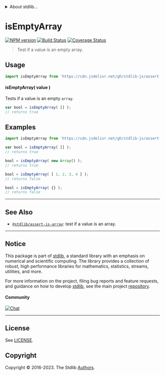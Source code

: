 <!--

@license Apache-2.0

Copyright (c) 2018 The Stdlib Authors.

Licensed under the Apache License, Version 2.0 (the "License");
you may not use this file except in compliance with the License.
You may obtain a copy of the License at

   http://www.apache.org/licenses/LICENSE-2.0

Unless required by applicable law or agreed to in writing, software
distributed under the License is distributed on an "AS IS" BASIS,
WITHOUT WARRANTIES OR CONDITIONS OF ANY KIND, either express or implied.
See the License for the specific language governing permissions and
limitations under the License.

-->


<details>
  <summary>
    About stdlib...
  </summary>
  <p>We believe in a future in which the web is a preferred environment for numerical computation. To help realize this future, we've built stdlib. stdlib is a standard library, with an emphasis on numerical and scientific computation, written in JavaScript (and C) for execution in browsers and in Node.js.</p>
  <p>The library is fully decomposable, being architected in such a way that you can swap out and mix and match APIs and functionality to cater to your exact preferences and use cases.</p>
  <p>When you use stdlib, you can be absolutely certain that you are using the most thorough, rigorous, well-written, studied, documented, tested, measured, and high-quality code out there.</p>
  <p>To join us in bringing numerical computing to the web, get started by checking us out on <a href="https://github.com/stdlib-js/stdlib">GitHub</a>, and please consider <a href="https://opencollective.com/stdlib">financially supporting stdlib</a>. We greatly appreciate your continued support!</p>
</details>

# isEmptyArray

[![NPM version][npm-image]][npm-url] [![Build Status][test-image]][test-url] [![Coverage Status][coverage-image]][coverage-url] <!-- [![dependencies][dependencies-image]][dependencies-url] -->

> Test if a value is an empty array.



<section class="usage">

## Usage

```javascript
import isEmptyArray from 'https://cdn.jsdelivr.net/gh/stdlib-js/assert-is-empty-array@v0.1.1-deno/mod.js';
```

#### isEmptyArray( value )

Tests if a value is an empty `array`.

```javascript
var bool = isEmptyArray( [] );
// returns true
```

</section>

<!-- /.usage -->

<section class="examples">

## Examples

<!-- eslint-disable no-array-constructor -->

<!-- eslint no-undef: "error" -->

```javascript
import isEmptyArray from 'https://cdn.jsdelivr.net/gh/stdlib-js/assert-is-empty-array@v0.1.1-deno/mod.js';

var bool = isEmptyArray( [] );
// returns true

bool = isEmptyArray( new Array() );
// returns true

bool = isEmptyArray( [ 1, 2, 3, 4 ] );
// returns false

bool = isEmptyArray( {} );
// returns false
```

</section>

<!-- /.examples -->

<!-- Section for related `stdlib` packages. Do not manually edit this section, as it is automatically populated. -->

<section class="related">

* * *

## See Also

-   <span class="package-name">[`@stdlib/assert-is-array`][@stdlib/assert/is-array]</span><span class="delimiter">: </span><span class="description">test if a value is an array.</span>

</section>

<!-- /.related -->

<!-- Section for all links. Make sure to keep an empty line after the `section` element and another before the `/section` close. -->


<section class="main-repo" >

* * *

## Notice

This package is part of [stdlib][stdlib], a standard library with an emphasis on numerical and scientific computing. The library provides a collection of robust, high performance libraries for mathematics, statistics, streams, utilities, and more.

For more information on the project, filing bug reports and feature requests, and guidance on how to develop [stdlib][stdlib], see the main project [repository][stdlib].

#### Community

[![Chat][chat-image]][chat-url]

---

## License

See [LICENSE][stdlib-license].


## Copyright

Copyright &copy; 2016-2023. The Stdlib [Authors][stdlib-authors].

</section>

<!-- /.stdlib -->

<!-- Section for all links. Make sure to keep an empty line after the `section` element and another before the `/section` close. -->

<section class="links">

[npm-image]: http://img.shields.io/npm/v/@stdlib/assert-is-empty-array.svg
[npm-url]: https://npmjs.org/package/@stdlib/assert-is-empty-array

[test-image]: https://github.com/stdlib-js/assert-is-empty-array/actions/workflows/test.yml/badge.svg?branch=v0.1.1
[test-url]: https://github.com/stdlib-js/assert-is-empty-array/actions/workflows/test.yml?query=branch:v0.1.1

[coverage-image]: https://img.shields.io/codecov/c/github/stdlib-js/assert-is-empty-array/main.svg
[coverage-url]: https://codecov.io/github/stdlib-js/assert-is-empty-array?branch=main

<!--

[dependencies-image]: https://img.shields.io/david/stdlib-js/assert-is-empty-array.svg
[dependencies-url]: https://david-dm.org/stdlib-js/assert-is-empty-array/main

-->

[chat-image]: https://img.shields.io/gitter/room/stdlib-js/stdlib.svg
[chat-url]: https://app.gitter.im/#/room/#stdlib-js_stdlib:gitter.im

[stdlib]: https://github.com/stdlib-js/stdlib

[stdlib-authors]: https://github.com/stdlib-js/stdlib/graphs/contributors

[umd]: https://github.com/umdjs/umd
[es-module]: https://developer.mozilla.org/en-US/docs/Web/JavaScript/Guide/Modules

[deno-url]: https://github.com/stdlib-js/assert-is-empty-array/tree/deno
[umd-url]: https://github.com/stdlib-js/assert-is-empty-array/tree/umd
[esm-url]: https://github.com/stdlib-js/assert-is-empty-array/tree/esm
[branches-url]: https://github.com/stdlib-js/assert-is-empty-array/blob/main/branches.md

[stdlib-license]: https://raw.githubusercontent.com/stdlib-js/assert-is-empty-array/main/LICENSE

<!-- <related-links> -->

[@stdlib/assert/is-array]: https://github.com/stdlib-js/assert-is-array/tree/deno

<!-- </related-links> -->

</section>

<!-- /.links -->
